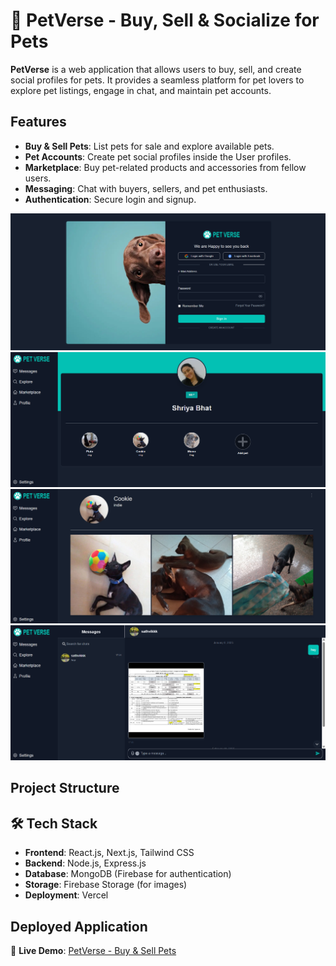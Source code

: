 # 🐾 PetVerse - Buy, Sell & Socialize for Pets

**PetVerse** is a web application that allows users to buy, sell, and create social profiles for pets. It provides a seamless platform for pet lovers to explore pet listings, engage in chat, and maintain pet accounts.

## Features

- **Buy & Sell Pets**: List pets for sale and explore available pets.
- **Pet Accounts**: Create pet social profiles inside the User profiles.
- **Marketplace**: Buy pet-related products and accessories from fellow users.
- **Messaging**: Chat with buyers, sellers, and pet enthusiasts.
- **Authentication**: Secure login and signup.

![ss1](petverse/images/11.png)
![ss1](petverse/images/22.png)
![ss1](petverse/images/33.png)
![ss1](petverse/images/44.png)



## Project Structure


## 🛠 Tech Stack

- **Frontend**: React.js, Next.js, Tailwind CSS
- **Backend**: Node.js, Express.js
- **Database**: MongoDB (Firebase for authentication)
- **Storage**: Firebase Storage (for images)
- **Deployment**: Vercel


##  Deployed Application

🔗 **Live Demo**: [PetVerse - Buy & Sell Pets](https://petverse-shriya-20-shriya-bhats-projects.vercel.app)





